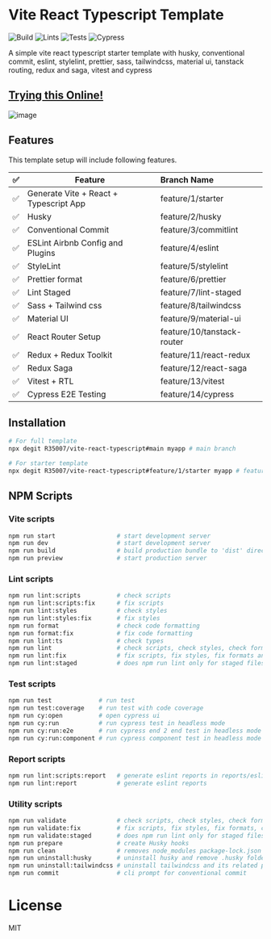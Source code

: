 # Vite React Typescript Template

![Build](https://github.com/R35007/vite-react-typescript/actions/workflows/build.yml/badge.svg) ![Lints](https://github.com/R35007/vite-react-typescript/actions/workflows/lints.yml/badge.svg) ![Tests](https://github.com/R35007/vite-react-typescript/actions/workflows/tests.yml/badge.svg) ![Cypress](https://github.com/R35007/vite-react-typescript/actions/workflows/cypress.yml/badge.svg)

A simple vite react typescript starter template with husky, conventional commit, eslint, stylelint, prettier, sass, tailwindcss, material ui, tanstack routing, redux and saga, vitest and cypress

## [Trying this Online!](https://codesandbox.io/p/github/R35007/vite-react-typescript/main?file=%2Fsrc%2FApp.tsx)

![image](https://github.com/R35007/vite-react-typescript/assets/23217228/4cb162b2-4c6a-4c5a-a1cc-e9022b049fdd)

## Features

This template setup will include following features.

| ✅  | Feature                                | Branch Name                |
| --- | -------------------------------------- | :------------------------- |
| ✅  | Generate Vite + React + Typescript App | feature/1/starter          |
| ✅  | Husky                                  | feature/2/husky            |
| ✅  | Conventional Commit                    | feature/3/commitlint       |
| ✅  | ESLint Airbnb Config and Plugins       | feature/4/eslint           |
| ✅  | StyleLint                              | feature/5/stylelint        |
| ✅  | Prettier format                        | feature/6/prettier         |
| ✅  | Lint Staged                            | feature/7/lint-staged      |
| ✅  | Sass + Tailwind css                    | feature/8/tailwindcss      |
| ✅  | Material UI                            | feature/9/material-ui      |
| ✅  | React Router Setup                     | feature/10/tanstack-router |
| ✅  | Redux + Redux Toolkit                  | feature/11/react-redux     |
| ✅  | Redux Saga                             | feature/12/react-saga      |
| ✅  | Vitest + RTL                           | feature/13/vitest          |
| ✅  | Cypress E2E Testing                    | feature/14/cypress         |

## Installation

```bash
# For full template
npx degit R35007/vite-react-typescript#main myapp # main branch

# For starter template
npx degit R35007/vite-react-typescript#feature/1/starter myapp # feature/1/starter branch
```

## NPM Scripts

### Vite scripts

```bash
npm run start                 # start development server
npm run dev                   # start development server
npm run build                 # build production bundle to 'dist' directly
npm run preview               # start production server
```

### Lint scripts

```bash
npm run lint:scripts          # check scripts
npm run lint:scripts:fix      # fix scripts
npm run lint:styles           # check styles
npm run lint:styles:fix       # fix styles
npm run format                # check code formatting
npm run format:fix            # fix code formatting
npm run lint:ts               # check types
npm run lint                  # check scripts, check styles, check formats and check types
npm run lint:fix              # fix scripts, fix styles, fix formats and check types
npm run lint:staged           # does npm run lint only for staged files
```

### Test scripts

```bash
npm run test             # run test
npm run test:coverage    # run test with code coverage
npm run cy:open          # open cypress ui
npm run cy:run           # run cypress test in headless mode
npm run cy:run:e2e       # run cypress end 2 end test in headless mode
npm run cy:run:component # run cypress component test in headless mode
```

### Report scripts

```bash
npm run lint:scripts:report   # generate eslint reports in reports/eslint.html
npm run lint:report           # generate eslint reports
```

### Utility scripts

```bash
npm run validate              # check scripts, check styles, check formats, check types and builds the project
npm run validate:fix          # fix scripts, fix styles, fix formats, check types and builds the project
npm run validate:staged       # does npm run lint only for staged files and builds the project
npm run prepare               # create Husky hooks
npm run clean                 # removes node_modules package-lock.json .husky dist reports
npm run uninstall:husky       # uninstall husky and remove .husky folder
npm run uninstall:tailwindcss # uninstall tailwindcss and its related plugins
npm run commit                # cli prompt for conventional commit
```

# License

MIT
